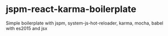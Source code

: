 # jspm-react-karma-boilerplate
Simple boilerplate with jspm, system-js-hot-reloader, karma, mocha, babel with es2015 and jsx
